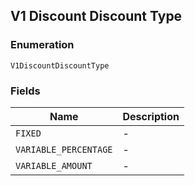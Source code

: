 ## V1 Discount Discount Type

### Enumeration

`V1DiscountDiscountType`

### Fields

| Name | Description |
|  --- | --- |
| `FIXED` | - |
| `VARIABLE_PERCENTAGE` | - |
| `VARIABLE_AMOUNT` | - |

